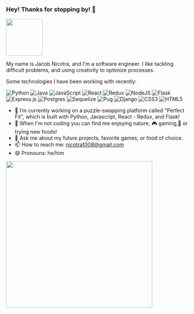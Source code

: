 ### Hey! Thanks for stopping by! 👋



<a  target="blank"><img align="center" src="https://media4.giphy.com/media/xUOxfg0ESyhKOv4Vva/200w.webp?cid=ecf05e47crgr9jikt6kl382zumz0h1xwnprg4y8vu30ixwcp&rid=200w.webp&ct=g" height="100" /></a>

My name is Jacob Nicotra, and I'm a software engineer. I like tackling difficult problems, and using creativity to optimize processes.

Some technologies I have been working with recently: 

![Python](https://img.shields.io/badge/python-3670A0?style=for-the-badge&logo=python&logoColor=ffdd54) ![Java](https://img.shields.io/badge/Java-ED8B00?style=for-the-badge&logo=java&logoColor=white) ![JavaScript](https://img.shields.io/badge/javascript-%23323330.svg?style=for-the-badge&logo=javascript&logoColor=%23F7DF1E) ![React](https://img.shields.io/badge/react-%2320232a.svg?style=for-the-badge&logo=react&logoColor=%2361DAFB) ![Redux](https://img.shields.io/badge/redux-%23593d88.svg?style=for-the-badge&logo=redux&logoColor=white) ![NodeJS](https://img.shields.io/badge/node.js-6DA55F?style=for-the-badge&logo=node.js&logoColor=white) ![Flask](https://img.shields.io/badge/flask-%23000.svg?style=for-the-badge&logo=flask&logoColor=white) 	![Express.js](https://img.shields.io/badge/express.js-%23404d59.svg?style=for-the-badge&logo=express&logoColor=%2361DAFB) ![Postgres](https://img.shields.io/badge/postgres-%23316192.svg?style=for-the-badge&logo=postgresql&logoColor=white) ![Sequelize](https://img.shields.io/badge/Sequelize-52B0E7?style=for-the-badge&logo=Sequelize&logoColor=white) ![Pug](https://img.shields.io/badge/Pug-FFF?style=for-the-badge&logo=pug&logoColor=A86454) 	![Django](https://img.shields.io/badge/django-%23092E20.svg?style=for-the-badge&logo=django&logoColor=white) ![CSS3](https://img.shields.io/badge/css3-%231572B6.svg?style=for-the-badge&logo=css3&logoColor=white) ![HTML5](https://img.shields.io/badge/html5-%23E34F26.svg?style=for-the-badge&logo=html5&logoColor=white)







- 🔭 I’m currently working on a puzzle-swapping platform called "Perfect Fit", which is built with Python, Javascript, React - Redux, and Flask!
- 🥾 When I'm not coding you can find me enjoying nature, 🎮 gaming,🍴 or trying new foods!
- 💬 Ask me about my future projects, favorite games, or food of choice.
- 📫 How to reach me: nicotra1008@gmail.com
- 😄 Pronouns: he/him


<img src="https://github-readme-stats.vercel.app/api?username=JacobNicotra&show_icons=true&theme=ADD_THEME_HERE" width="400">


